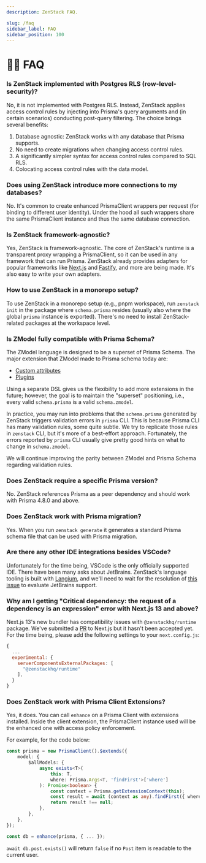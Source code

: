 ```yaml
---
description: ZenStack FAQ.

slug: /faq
sidebar_label: FAQ
sidebar_position: 100
---
```


# 🙋🏻 FAQ

### Is ZenStack implemented with Postgres RLS (row-level-security)?

No, it is not implemented with Postgres RLS. Instead, ZenStack applies access control rules by injecting into Prisma's query arguments and (in certain scenarios) conducting post-query filtering. The choice brings several benefits:

1. Database agnostic: ZenStack works with any database that Prisma supports.
1. No need to create migrations when changing access control rules.
1. A significantly simpler syntax for access control rules compared to SQL RLS.
1. Colocating access control rules with the data model.

### Does using ZenStack introduce more connections to my databases?

No. It's common to create enhanced PrismaClient wrappers per request (for binding to different user identity). Under the hood all such wrappers share the same PrismaClient instance and thus the same database connection.

### Is ZenStack framework-agnostic?

Yes, ZenStack is framework-agnostic. The core of ZenStack's runtime is a transparent proxy wrapping a PrismaClient, so it can be used in any framework that can run Prisma. ZenStack already provides adapters for popular frameworks like [Next.js](/docs/reference/server-adapters/next) and [Fastify](/docs/reference/server-adapters/fastify), and more are being made. It's also easy to write your own adapters.

### How to use ZenStack in a monorepo setup?

To use ZenStack in a monorepo setup (e.g., pnpm workspace), run `zenstack init` in the package where `schema.prisma` resides (usually also where the global `prisma` instance is exported). There's no need to install ZenStack-related packages at the workspace level.

### Is ZModel fully compatible with Prisma Schema?

The ZModel language is designed to be a superset of Prisma Schema. The major extension that ZModel made to Prisma schema today are:

-   [Custom attributes](/docs/reference/zmodel-language#custom-attributes-and-functions)
-   [Plugins](/docs/category/plugins)

Using a separate DSL gives us the flexibility to add more extensions in the future; however, the goal is to maintain the "superset" positioning, i.e., every valid `schema.prisma` is a valid `schema.zmodel`.

In practice, you may run into problems that the `schema.prisma` generated by ZenStack triggers validation errors in `prisma` CLI. This is because Prisma CLI has many validation rules, some quite subtle. We try to replicate those rules in `zenstack` CLI, but it's more of a best-effort approach. Fortunately, the errors reported by `prisma` CLI usually give pretty good hints on what to change in `schema.zmodel`.

We will continue improving the parity between ZModel and Prisma Schema regarding validation rules.

### Does ZenStack require a specific Prisma version?

No. ZenStack references Prisma as a peer dependency and should work with Prisma 4.8.0 and above.

### Does ZenStack work with Prisma migration?

Yes. When you run `zenstack generate` it generates a standard Prisma schema file that can be used with Prisma migration.

### Are there any other IDE integrations besides VSCode?

Unfortunately for the time being, VSCode is the only officially supported IDE. There have been many asks about JetBrains. ZenStack's language tooling is built with [Langium](https://github.com/langium/langium), and we'll need to wait for the resolution of [this issue](https://github.com/langium/langium/issues/999) to evaluate JetBrains support.

### Why am I getting "Critical dependency: the request of a dependency is an expression" error with Next.js 13 and above?

Next.js 13's new bundler has compatibility issues with `@zenstackhq/runtime` package. We've submitted a [PR](https://github.com/vercel/next.js/pull/54829) to Next.js but it hasn't been accepted yet. For the time being, please add the following settings to your `next.config.js`:

```js
{
  ...
  experimental: {
    serverComponentsExternalPackages: [
      "@zenstackhq/runtime"
    ],
  }
}
```

### Does ZenStack work with Prisma Client Extensions?

Yes, it does. You can call `enhance` on a Prisma Client with extensions installed. Inside the client extension, the PrismaClient instance used will be the enhanced one with access policy enforcement.

For example, for the code below:

```ts
const prisma = new PrismaClient().$extends({
    model: {
        $allModels: {
            async exists<T>(
                this: T,
                where: Prisma.Args<T, 'findFirst'>['where']
            ): Promise<boolean> {
                const context = Prisma.getExtensionContext(this);
                const result = await (context as any).findFirst({ where });
                return result !== null;
            },
        },
    },
});

const db = enhance(prisma, { ... });
```

`await db.post.exists()` will return `false` if no `Post` item is readable to the current user.
